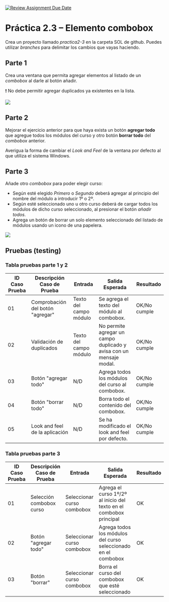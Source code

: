 [![Review Assignment Due Date](https://classroom.github.com/assets/deadline-readme-button-22041afd0340ce965d47ae6ef1cefeee28c7c493a6346c4f15d667ab976d596c.svg)](https://classroom.github.com/a/ta0U07ZP)
# Práctica 2.3 – Elemento combobox

Crea un proyecto llamado *practica2-3* en la carpeta SOL de github. Puedes utilizar *branches* para delimitar los cambios que vayas haciendo.

## Parte 1

Crea una ventana que permita agregar elementos al listado de un *combobox* al darle al botón añadir.

❗ No debe permitir agregar duplicados ya existentes en la lista.

![](media/9d5dec85d5a68aeb8e5ba53d5fd897f7.png)


## Parte 2

Mejorar el ejercicio anterior para que haya exista un botón **agregar todo** que agregue todos los módulos del curso y otro botón **borrar todo** del *combobox* anterior. 

Averigua la forma de cambiar el *Look and Feel* de la ventana por defecto al que utiliza el sistema Windows.


## Parte 3

Añade otro *combobox* para poder elegir curso:
- Según esté elegido *Primero* o *Segundo* deberá agregar al principio del nombre del módulo a introducir 1º o 2º.
- Según esté seleccionado uno u otro curso deberá de cargar todos los módulos de dicho curso seleccionado, al presionar el botón *añadir todos*.
- Agrega un botón de borrar un solo elemento seleccionado del listado de módulos usando un icono de una papelera.

![](media/9d5dec85d5a68aeb8e5ba53d5234234.png)


## Pruebas (testing) 

### Tabla pruebas parte 1 y 2

| ID Caso Prueba | Descripción Caso de Prueba         | Entrada                   | Salida Esperada                                                     | Resultado   |
|----------------|-----------------------------------|---------------------------|---------------------------------------------------------------------|-------------|
| 01             | Comprobación del botón "agregar"   | Texto del campo módulo    | Se agrega el texto del módulo al combobox.                           | OK/No cumple|
| 02             | Validación de duplicados           | Texto del campo módulo    | No permite agregar un campo duplicado y avisa con un mensaje modal.  | OK/No cumple|
| 03             | Botón "agregar todo"               | N/D                       | Agrega todos los módulos del curso al combobox.                       | OK/No cumple|
| 04             | Botón "borrar todo"                | N/D                       | Borra todo el contenido del combobox.                                 | OK/No cumple|
| 05             | Look and feel de la aplicación     | N/D                       | Se ha modificado el look and feel por defecto.                        | OK/No cumple|


### Tabla pruebas parte 3

| ID Caso Prueba | Descripción Caso de Prueba      | Entrada                  | Salida Esperada                                          | Resultado   |
|----------------|--------------------------------|--------------------------|----------------------------------------------------------|-------------|
| 01             | Selección combobox curso        | Seleccionar curso combobox| Agrega el curso 1º/2º al inicio del texto en el combobox principal | OK
| 02             | Botón "agregar todo"            | Seleccionar curso combobox| Agrega todos los módulos del curso seleccionado en el combobox | OK
| 03             | Botón "borrar"                  | Seleccionar curso combobox| Borra el curso del combobox que esté seleccionado         | OK
 
